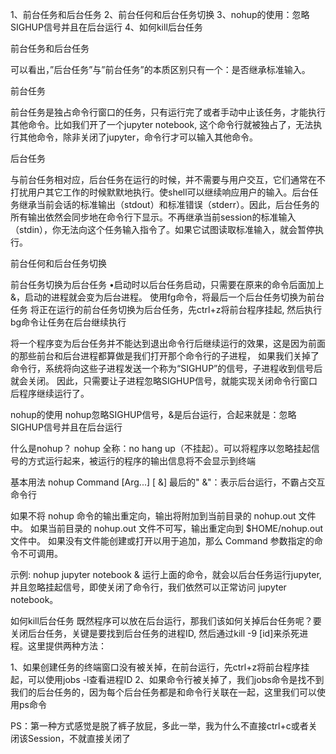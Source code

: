 1、前台任务和后台任务
2、前台任何和后台任务切换
3、nohup的使用：忽略SIGHUP信号并且在后台运行
4、如何kill后台任务



前台任务和后台任务

可以看出，”后台任务”与”前台任务”的本质区别只有一个：是否继承标准输入。

前台任务

前台任务是独占命令行窗口的任务，只有运行完了或者手动中止该任务，才能执行其他命令。比如我们开了一个jupyter notebook, 这个命令行就被独占了，无法执行其他命令，除非关闭了jupyter，命令行才可以输入其他命令。

后台任务

与前台任务相对应，后台任务在运行的时候，并不需要与用户交互，它们通常在不打扰用户其它工作的时候默默地执行。使shell可以继续响应用户的输入。后台任务继承当前会话的标准输出（stdout）和标准错误（stderr）。因此，后台任务的所有输出依然会同步地在命令行下显示。不再继承当前session的标准输入（stdin），你无法向这个任务输入指令了。如果它试图读取标准输入，就会暂停执行。



前台任何和后台任务切换

前台任务切换为后台任务
•启动时以后台任务启动，只需要在原来的命令后面加上&，启动的进程就会变为后台进程。
使用fg命令，将最后一个后台任务切换为前台任务
将正在运行的前台任务切换为后台任务，先ctrl+z将前台程序挂起, 然后执行bg命令让任务在后台继续执行

将一个程序变为后台任务并不能达到退出命令行后继续运行的效果，这是因为前面的那些前台和后台进程都算做是我们打开那个命令行的子进程，
如果我们关掉了命令行，系统将向这些子进程发送一个称为“SIGHUP”的信号，子进程收到信号后就会关闭。
因此，只需要让子进程忽略SIGHUP信号，就能实现关闭命令行窗口后程序继续运行了。



nohup的使用
nohup忽略SIGHUP信号，&是后台运行，合起来就是：忽略SIGHUP信号并且在后台运行

什么是nohup？
nohup 全称：no hang up（不挂起）。可以将程序以忽略挂起信号的方式运行起来，被运行的程序的输出信息将不会显示到终端

基本用法
nohup Command [Arg...] [ &] 最后的" &"：表示后台运行，不霸占交互命令行

如果不将 nohup 命令的输出重定向，输出将附加到当前目录的 nohup.out 文件中。
如果当前目录的 nohup.out 文件不可写，输出重定向到 $HOME/nohup.out 文件中。
如果没有文件能创建或打开以用于追加，那么 Command 参数指定的命令不可调用。

示例:
nohup jupyter notebook &
运行上面的命令，就会以后台任务运行jupyter,并且忽略挂起信号，即使关闭了命令行，我们依然可以正常访问 jupyter notebook。



如何kill后台任务
既然程序可以放在后台运行，那我们该如何关掉后台任务呢？要关闭后台任务，关键是要找到后台任务的进程ID, 然后通过kill -9 [id]来杀死进程。这里提供两种方法：

1、如果创建任务的终端窗口没有被关掉，在前台运行，先ctrl+z将前台程序挂起，可以使用jobs -l查看进程ID
2、如果命令行被关掉了，我们jobs命令是找不到我们的后台任务的，因为每个后台任务都是和命令行关联在一起，这里我们可以使用ps命令

PS：第一种方式感觉是脱了裤子放屁，多此一举，我为什么不直接ctrl+c或者关闭该Session，不就直接关闭了



